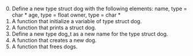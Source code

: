 0. Define a new type struct dog with the following elements:
	name, type = char *
	age, type = float
	owner, type = char *
1. A function that initialize a variable of type struct dog.
2. A function that prints a struct dog.
3. Define a new type dog_t as a new name for the type struct dog.
4. A function that creates a new dog.
5. A function that frees dogs.
